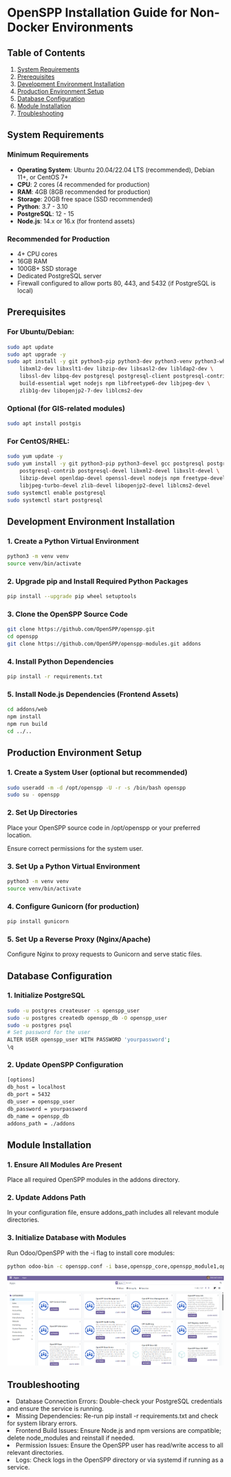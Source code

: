# OpenSPP Installation Guide for Non-Docker Environments

## Table of Contents
1. [System Requirements](#system-requirements)
2. [Prerequisites](#prerequisites)
3. [Development Environment Installation](#development-environment-installation)
4. [Production Environment Setup](#production-environment-setup)
5. [Database Configuration](#database-configuration)
6. [Module Installation](#module-installation)
7. [Troubleshooting](#troubleshooting)

## System Requirements <a name="system-requirements"></a>

### Minimum Requirements
- **Operating System**: Ubuntu 20.04/22.04 LTS (recommended), Debian 11+, or CentOS 7+
- **CPU**: 2 cores (4 recommended for production)
- **RAM**: 4GB (8GB recommended for production)
- **Storage**: 20GB free space (SSD recommended)
- **Python**: 3.7 - 3.10
- **PostgreSQL**: 12 - 15
- **Node.js**: 14.x or 16.x (for frontend assets)

### Recommended for Production
- 4+ CPU cores
- 16GB RAM
- 100GB+ SSD storage
- Dedicated PostgreSQL server
- Firewall configured to allow ports 80, 443, and 5432 (if PostgreSQL is local)

## Prerequisites <a name="prerequisites"></a>

### For Ubuntu/Debian:
```bash
sudo apt update
sudo apt upgrade -y
sudo apt install -y git python3-pip python3-dev python3-venv python3-wheel \
    libxml2-dev libxslt1-dev libzip-dev libsasl2-dev libldap2-dev \
    libssl-dev libpq-dev postgresql postgresql-client postgresql-contrib \
    build-essential wget nodejs npm libfreetype6-dev libjpeg-dev \
    zlib1g-dev libopenjp2-7-dev liblcms2-dev
```
### Optional (for GIS-related modules)
```bash
sudo apt install postgis
```
### For CentOS/RHEL:
```bash
sudo yum update -y
sudo yum install -y git python3-pip python3-devel gcc postgresql postgresql-server \
    postgresql-contrib postgresql-devel libxml2-devel libxslt-devel \
    libzip-devel openldap-devel openssl-devel nodejs npm freetype-devel \
    libjpeg-turbo-devel zlib-devel libopenjp2-devel liblcms2-devel
sudo systemctl enable postgresql
sudo systemctl start postgresql
```

## Development Environment Installation <a name="development-environment-installation"></a>

### 1. Create a Python Virtual Environment
```bash
python3 -m venv venv
source venv/bin/activate
```
### 2. Upgrade pip and Install Required Python Packages
```bash
pip install --upgrade pip wheel setuptools
```

### 3. Clone the OpenSPP Source Code
```bash 
git clone https://github.com/OpenSPP/openspp.git
cd openspp
git clone https://github.com/OpenSPP/openspp-modules.git addons
```

### 4. Install Python Dependencies
```bash
pip install -r requirements.txt
```

### 5. Install Node.js Dependencies (Frontend Assets)
```bash 
cd addons/web
npm install
npm run build
cd ../..
```
## Production Environment Setup <a name="production-environment-setup"></a>

### 1. Create a System User (optional but recommended)
```bash
sudo useradd -m -d /opt/openspp -U -r -s /bin/bash openspp
sudo su - openspp
```

### 2. Set Up Directories
Place your OpenSPP source code in /opt/openspp or your preferred location.

Ensure correct permissions for the system user.

### 3. Set Up a Python Virtual Environment
```bash 
python3 -m venv venv
source venv/bin/activate
```

### 4. Configure Gunicorn (for production)
```bash 
pip install gunicorn
```

### 5. Set Up a Reverse Proxy (Nginx/Apache)
Configure Nginx to proxy requests to Gunicorn and serve static files.

## Database Configuration <a name="database-configuration"></a>

### 1. Initialize PostgreSQL
```bash
sudo -u postgres createuser -s openspp_user
sudo -u postgres createdb openspp_db -O openspp_user
sudo -u postgres psql
# Set password for the user
ALTER USER openspp_user WITH PASSWORD 'yourpassword';
\q
```

### 2. Update OpenSPP Configuration
```bash
[options]
db_host = localhost
db_port = 5432
db_user = openspp_user
db_password = yourpassword
db_name = openspp_db
addons_path = ./addons
```

## Module Installation <a name="module-installation"></a>

### 1. Ensure All Modules Are Present
Place all required OpenSPP modules in the addons directory.

### 2. Update Addons Path

In your configuration file, ensure addons_path includes all relevant module directories.

### 3. Initialize Database with Modules

Run Odoo/OpenSPP with the -i flag to install core modules:
```bash
python odoo-bin -c openspp.conf -i base,openspp_core,openspp_module1,openspp_module2
```
![alt text](<Screenshot 2025-06-19 093519.png>)
## Troubleshooting <a name="troubleshooting"></a>
<li> Database Connection Errors: Double-check your PostgreSQL credentials and ensure the service is running.

<li> Missing Dependencies: Re-run pip install -r requirements.txt and check for system library errors.

<li> Frontend Build Issues: Ensure Node.js and npm versions are compatible; delete node_modules and reinstall if needed.

<li> Permission Issues: Ensure the OpenSPP user has read/write access to all relevant directories.

<li> Logs: Check logs in the OpenSPP directory or via systemd if running as a service.


